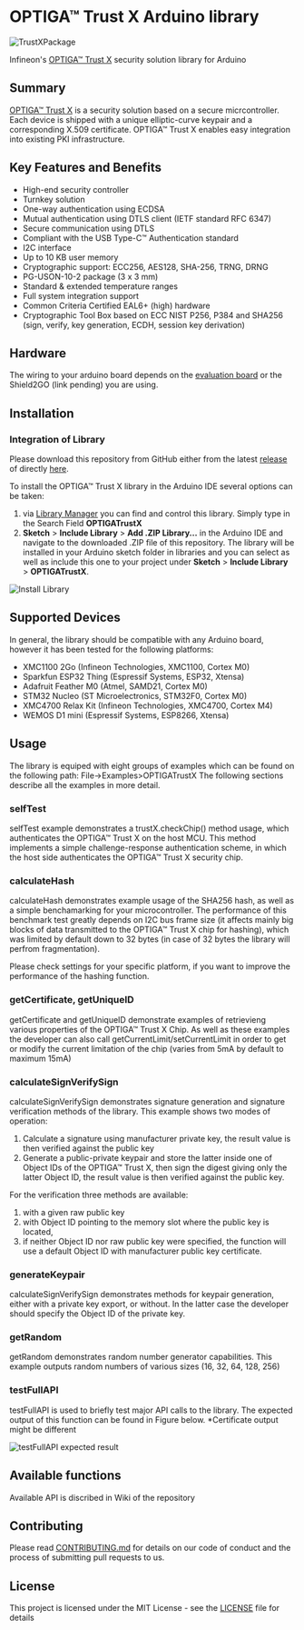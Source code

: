 ﻿# OPTIGA&trade; Trust X Arduino library
![TrustXPackage](https://github.com/Infineon/Assets/raw/master/Pictures/OPTIGA-Trust-X.png)

Infineon's [OPTIGA&trade; Trust X](https://www.infineon.com/cms/en/product/security-smart-card-solutions/optiga-embedded-security-solutions/optiga-trust/optiga-trust-x-sls-32aia/) security solution library for Arduino

## Summary
[OPTIGA&trade; Trust X](https://www.infineon.com/dgdl/Infineon-OPTIGA%20TRUST%20X%20SLS%2032AIA-DS-v02_18-EN.pdf) is a security solution based on a secure micrcontroller.
Each device is shipped with a unique elliptic-curve keypair and a corresponding X.509 certificate. OPTIGA&trade; Trust X enables easy integration into existing PKI infrastructure.


## Key Features and Benefits
* High-end security controller
* Turnkey solution
* One-way authentication using ECDSA
* Mutual authentication using DTLS client (IETF standard RFC 6347)
* Secure communication using DTLS
* Compliant with the USB Type-C™ Authentication standard
* I2C interface
* Up to 10 KB user memory
* Cryptographic support: ECC256, AES128, SHA-256, TRNG, DRNG
* PG-USON-10-2 package (3 x 3 mm)
* Standard & extended temperature ranges
* Full system integration support
* Common Criteria Certified EAL6+ (high) hardware
* Cryptographic Tool Box based on ECC NIST P256, P384 and SHA256 (sign, verify, key generation, ECDH, session key derivation)      

## Hardware
The wiring to your arduino board depends on the [evaluation board](https://www.infineon.com/cms/en/product/evaluation-boards/optiga-trust-x-eval-kit/) or the 
Shield2GO (link pending) you are using.

## Installation

### Integration of Library
Please download this repository from GitHub either from the latest [release](https://github.com/Infineon/arduino-optiga-trust-x/releases) of directly [here](https://github.com/Infineon/arduino-optiga-trust-x/archive/v1.0.3.zip).

To install the OPTIGA&trade; Trust X library in the Arduino IDE several options can be taken:
1. via [Library Manager](https://www.arduino.cc/en/Guide/Libraries#toc3) you can find and control this library. Simply type in the Search Field **OPTIGATrustX**
1. **Sketch** > **Include Library** > **Add .ZIP Library...** in the Arduino IDE and navigate to the downloaded .ZIP file of this repository. The library will be installed in your Arduino sketch folder in libraries and you can select as well as include this one to your project under **Sketch** > **Include Library** > **OPTIGATrustX**.

![Install Library](https://raw.githubusercontent.com/infineon/assets/master/Pictures/Library_Install_ZIP.png)

## Supported Devices
In general, the library should be compatible with any Arduino board, however it has been tested for the following platforms:
* XMC1100 2Go (Infineon Technologies, XMC1100, Cortex M0)
* Sparkfun ESP32 Thing (Espressif Systems, ESP32, Xtensa)
* Adafruit Feather M0 (Atmel, SAMD21, Cortex M0)
* STM32 Nucleo (ST Microelectronics, STM32F0, Cortex M0)
* XMC4700 Relax Kit (Infineon Technologies, XMC4700, Cortex M4)
* WEMOS D1 mini (Espressif Systems, ESP8266, Xtensa)

## Usage
The library is equiped with eight groups of examples which can be found on the following path: File->Examples>OPTIGATrustX 
The following sections describe all the examples in more detail.

### selfTest
selfTest example demonstrates a trustX.checkChip() method usage, which authenticates the OPTIGA™ Trust X on the host MCU. 
This method implements a simple challenge-response authentication scheme, in which the host side authenticates the OPTIGA™ Trust X security chip.  

### calculateHash 
calculateHash demonstrates example usage of the SHA256 hash, as well as a simple benchamarking for your microcontroller. 
The performance of this benchmark test greatly depends on I2C  bus frame size (it affects mainly big blocks of data transmitted to the OPTIGA™ Trust X chip for hashing), 
which was limited by default down to 32 bytes (in case of 32 bytes the library will perfrom fragmentation). 

Please check settings for your specific platform, if you want to improve the performance of the hashing function. 

### getCertificate, getUniqueID 
getCertificate and getUniqueID demonstrate examples of retrievieng various properties of the OPTIGA™ Trust X Chip. 
As well as these examples the developer can also call getCurrentLimit/setCurrentLimit in order to get or modify the
current limitation of the chip (varies from 5mA by default to maximum 15mA) 

### calculateSignVerifySign  
calculateSignVerifySign demonstrates signature generation and signature verification methods of the library. 
This example shows two modes of operation: 
1) Calculate a signature using manufacturer private key, the result value is then verified  against the public key
2) Generate a public-private keypair and store the latter inside one of Object IDs of the OPTIGA™ Trust X, 
then sign the digest giving only the latter  Object ID, the result value is then verified  against the public key.  

For the verification three methods are available: 
1) with a given raw public key
2) with Object ID pointing to the memory slot where the public key is located, 
3) if neither Object ID nor raw public key were specified, the function will use a default Object ID with manufacturer public key certificate. 

### generateKeypair
calculateSignVerifySign demonstrates methods for keypair generation, either with a private key export, or without. 
In the latter case the developer should specify the Object ID of the private key. 

### getRandom
getRandom demonstrates random number generator capabilities. This example outputs random numbers of various sizes (16, 32, 64, 128, 256)

### testFullAPI
testFullAPI is used to briefly test major API calls to the library. The expected output of this function can be found in Figure below. 
*Certificate output might be different

![testFullAPI expected result](https://github.com/Infineon/Assets/raw/master/Pictures/OPTIGA%20Trust%20X%20testFullAPI.png)

## Available functions
Available API is discribed in Wiki of the repository
	
## Contributing

Please read [CONTRIBUTING.md](CONTRIBUTING.md) for details on our code of conduct and the process of submitting pull requests to us.

## License
This project is licensed under the MIT License - see the [LICENSE](LICENSE) file for details

